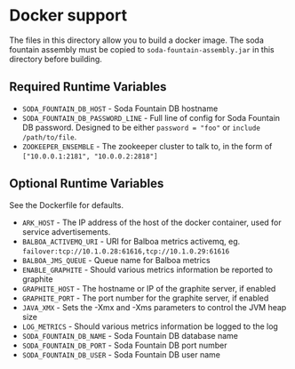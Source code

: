 # Docker support

The files in this directory allow you to build a docker image.  The soda fountain assembly must be 
copied to `soda-fountain-assembly.jar` in this directory before building.

## Required Runtime Variables

* `SODA_FOUNTAIN_DB_HOST` - Soda Fountain DB hostname
* `SODA_FOUNTAIN_DB_PASSWORD_LINE` - Full line of config for Soda Fountain DB password.  Designed to be either `password = "foo"` or `include /path/to/file`.
* `ZOOKEEPER_ENSEMBLE` - The zookeeper cluster to talk to, in the form of `["10.0.0.1:2181", "10.0.0.2:2818"]`

## Optional Runtime Variables

See the Dockerfile for defaults.

* `ARK_HOST` - The IP address of the host of the docker container, used for service advertisements.
* `BALBOA_ACTIVEMQ_URI` - URI for Balboa metrics activemq, eg. `failover:tcp://10.1.0.28:61616,tcp://10.1.0.29:61616`
* `BALBOA_JMS_QUEUE` - Queue name for Balboa metrics
* `ENABLE_GRAPHITE` - Should various metrics information be reported to graphite
* `GRAPHITE_HOST` - The hostname or IP of the graphite server, if enabled
* `GRAPHITE_PORT` - The port number for the graphite server, if enabled
* `JAVA_XMX` - Sets the -Xmx and -Xms parameters to control the JVM heap size
* `LOG_METRICS` - Should various metrics information be logged to the log
* `SODA_FOUNTAIN_DB_NAME` - Soda Fountain DB database name
* `SODA_FOUNTAIN_DB_PORT` - Soda Fountain DB port number
* `SODA_FOUNTAIN_DB_USER` - Soda Fountain DB user name
